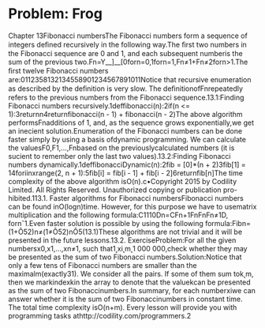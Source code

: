 # Problem: Frog

Chapter 13Fibonacci numbersThe Fibonacci numbers form a sequence of integers deﬁned recursively in the following way.The ﬁrst two numbers in the Fibonacci sequence are 0 and 1, and each subsequent numberis the sum of the previous two.Fn=Y__]__[0forn=0,1forn=1,Fn≠1+Fn≠2forn>1.The ﬁrst twelve Fibonacci numbers are:0112358132134558901234567891011Notice that recursive enumeration as described by the deﬁnition is very slow. The deﬁnitionofFnrepeatedly refers to the previous numbers from the Fibonacci sequence.13.1:Finding Fibonacci numbers recursively.1deffibonacci(n):2if(n <= 1):3returnn4returnfibonacci(n - 1) + fibonacci(n - 2)The above algorithm performsFnadditions of 1, and, as the sequence grows exponentially,we get an ine cient solution.Enumeration of the Fibonacci numbers can be done faster simply by using a basis ofdynamic programming. We can calculate the valuesF0,F1,...,Fnbased on the previouslycalculated numbers (it is su cient to remember only the last two values).13.2:Finding Fibonacci numbers dynamically.1deffibonacciDynamic(n):2fib = [0]*(n + 2)3fib[1] = 14foriinxrange(2, n + 1):5fib[i] = fib[i - 1] + fib[i - 2]6returnfib[n]The time complexity of the above algorithm isO(n).c•Copyright 2015 by Codility Limited. All Rights Reserved. Unauthorized copying or publication pro-hibited.113.1. Faster algorithms for Fibonacci numbersFibonacci numbers can be found inO(logn)time. However, for this purpose we have to usematrix multiplication and the following formula:C1110Dn=CFn+1FnFnFn≠1D, fornˇ1.Even faster solution is possible by using the following formula:Fibn=(1+Ô52)n≠(1≠Ô52)nÔ5(13.1)These algorithms are not trivial and it will be presented in the future lessons.13.2. ExerciseProblem:For all the given numbersx0,x1,...,xn≠1, such that1˛xi˛m˛1 000 000,check whether they may be presented as the sum of two Fibonacci numbers.Solution:Notice that only a few tens of Fibonacci numbers are smaller than the maximalm(exactly31). We consider all the pairs. If some of them sum tok˛m, then we markindexkin the array to denote that the valuekcan be presented as the sum of two Fibonaccinumbers.In summary, for each numberxiwe can answer whether it is the sum of two Fibonaccinumbers in constant time. The total time complexity isO(n+m).
Every lesson will provide you with programming tasks athttp://codility.com/programmers.2